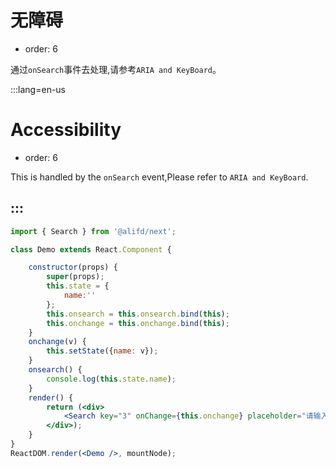 # 无障碍

- order: 6

通过`onSearch`事件去处理,请参考`ARIA and KeyBoard`。

:::lang=en-us
# Accessibility

- order: 6

This is handled by the `onSearch` event,Please refer to `ARIA and KeyBoard`.

:::
---

````jsx
import { Search } from '@alifd/next';

class Demo extends React.Component {

    constructor(props) {
        super(props);
        this.state = {
            name:''
        };
        this.onsearch = this.onsearch.bind(this);
        this.onchange = this.onchange.bind(this);
    }
    onchange(v) {
        this.setState({name: v});
    }
    onsearch() {
        console.log(this.state.name);
    }
    render() {
        return (<div>
            <Search key="3" onChange={this.onchange} placeholder="请输入搜索文字" onSearch={this.onsearch} searchText={<span>search</span>} style={{width: '400px'}}/>
        </div>);
    }
}
ReactDOM.render(<Demo />, mountNode);
````
